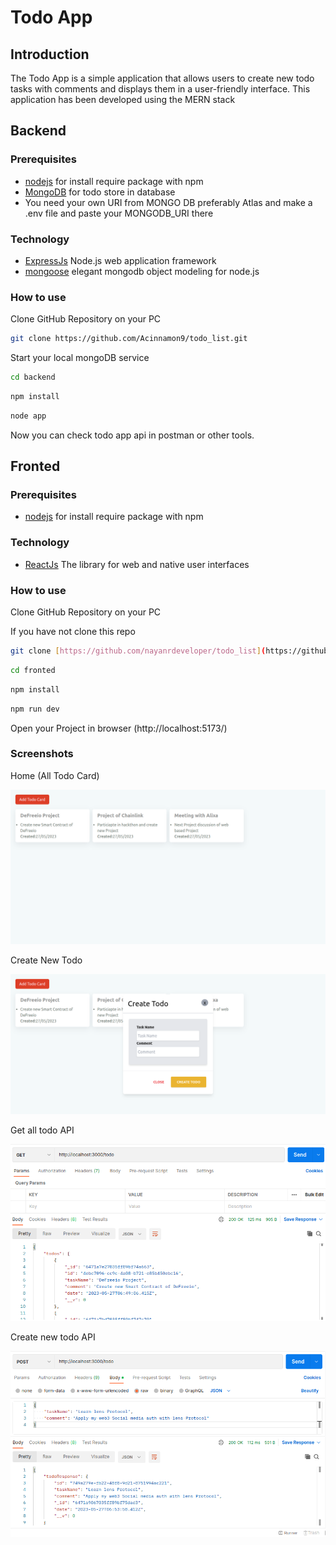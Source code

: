 # Todo App

## Introduction

The Todo App is a simple application that allows users to create new todo tasks with comments and displays them in a user-friendly interface. This application has been developed using the MERN stack

## Backend

### Prerequisites

* [nodejs](https://nodejs.org/en/download/) for install require package with npm
* [MongoDB](https://www.mongodb.com/) for todo store in database
* You need your own URI from MONGO DB preferably Atlas and make a .env file and paste your MONGODB_URI there

### Technology 

- [ExpressJs](https://expressjs.com/) Node.js web application framework
- [mongoose](https://mongoosejs.com/) elegant mongodb object modeling for node.js

### How to use

Clone GitHub Repository on your PC

```bash
git clone https://github.com/Acinnamon9/todo_list.git
```

Start your local mongoDB service

```bash
cd backend
```

```bash
npm install
```

```bash
node app
```

Now you can check todo app api in postman or other tools.

## Fronted

### Prerequisites

* [nodejs](https://nodejs.org/en/download/) for install require package with npm

### Technology

- [ReactJs](https://react.dev/) The library for web and native user interfaces

### How to use

Clone GitHub Repository on your PC

If you have not clone this repo
```bash
git clone [https://github.com/nayanrdeveloper/todo_list](https://github.com/Acinnamon9/todo_list.git)
```

```bash
cd fronted
```

```bash
npm install
```

```bash
npm run dev
```

Open your Project in browser (http://localhost:5173/)

### Screenshots

Home (All Todo Card)

![Home Page](screenshots/home_page_1.png)

Create New Todo

![Create New Todo](screenshots/create_new_tod_2.png)

Get all todo API

![Get all todo api](screenshots/get_all_todo_3.png)

Create new todo API

![Create new todo api](screenshots/create_new_todo_api_4.png)

